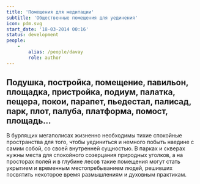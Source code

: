 ```yaml
---
title: 'Помещения для медитации'
subtitle: 'Общественные помещения для уединения'
icon: pdm.svg
start_date: '18-03-2014 00:16'
status: development
people:
    -
        alias: /people/davay
        role: author
---
```


## Подушка, постройка, помещение, павильон, площадка, пристройка, подиум, палатка, пещера, покои, парапет, пьедестал, палисад, парк, плот, палуба, платформа, помост, площадь…

В бурлящих мегаполисах жизненно необходимы тихие спокойные пространства для того, чтобы уединиться и немного побыть наедине с самим собой, со своей внутренней сущностью. В парках и скверах нужны места для спокойного созерцания природных уголков, а на просторах полей и в глубине лесов такие помещения могут стать укрытием и временным местопребыванием людей, решивших посвятить некоторое время размышлениям и духовным практикам.
